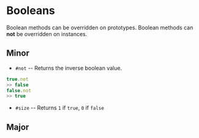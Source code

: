 # Booleans

Boolean methods can be overridden on prototypes.
Boolean methods can **not** be overridden on instances.

## Minor

- `#not`
-- Returns the inverse boolean value.

```JavaScript
true.not
>> false
false.not
>> true
```

- `#size`
-- Returns `1` if `true`, `0` if `false`

## Major